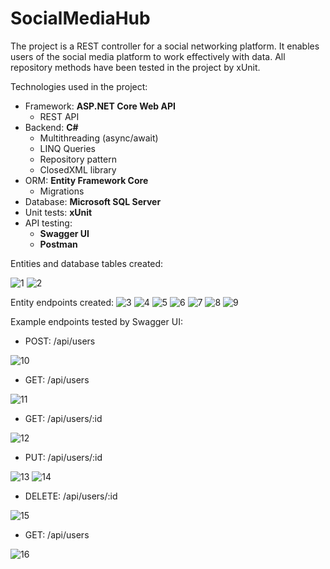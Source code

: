 # SocialMediaHub

The project is a REST controller for a social networking platform. It enables users of the social media platform to work effectively with data. All repository methods have been tested in the project by xUnit. 

Technologies used in the project:
- Framework: **ASP.NET Core Web API**
  - REST API
- Backend: **C#**
  - Multithreading (async/await)
  - LINQ Queries
  - Repository pattern
  - ClosedXML library
- ORM: **Entity Framework Core**
  - Migrations
- Database: **Microsoft SQL Server**
- Unit tests: **xUnit**
- API testing:
  - **Swagger UI**
  - **Postman**

Entities and database tables created:

![1](https://github.com/karoldziadkowiec/Social-Media-Hub/blob/master/photos/1.png)
![2](https://github.com/karoldziadkowiec/Social-Media-Hub/blob/master/photos/2.png)

Entity endpoints created:
![3](https://github.com/karoldziadkowiec/Social-Media-Hub/blob/master/photos/3.png)
![4](https://github.com/karoldziadkowiec/Social-Media-Hub/blob/master/photos/4.png)
![5](https://github.com/karoldziadkowiec/Social-Media-Hub/blob/master/photos/5.png)
![6](https://github.com/karoldziadkowiec/Social-Media-Hub/blob/master/photos/6.png)
![7](https://github.com/karoldziadkowiec/Social-Media-Hub/blob/master/photos/7.png)
![8](https://github.com/karoldziadkowiec/Social-Media-Hub/blob/master/photos/8.png)
![9](https://github.com/karoldziadkowiec/Social-Media-Hub/blob/master/photos/9.png)

Example endpoints tested by Swagger UI:
- POST: /api/users

![10](https://github.com/karoldziadkowiec/Social-Media-Hub/blob/master/photos/10.png)

- GET: /api/users
  
![11](https://github.com/karoldziadkowiec/Social-Media-Hub/blob/master/photos/11.png)

- GET: /api/users/:id

![12](https://github.com/karoldziadkowiec/Social-Media-Hub/blob/master/photos/12.png)

- PUT: /api/users/:id

![13](https://github.com/karoldziadkowiec/Social-Media-Hub/blob/master/photos/13.png)
![14](https://github.com/karoldziadkowiec/Social-Media-Hub/blob/master/photos/14.png)

- DELETE: /api/users/:id

![15](https://github.com/karoldziadkowiec/Social-Media-Hub/blob/master/photos/15.png)

- GET: /api/users

![16](https://github.com/karoldziadkowiec/Social-Media-Hub/blob/master/photos/16.png)

